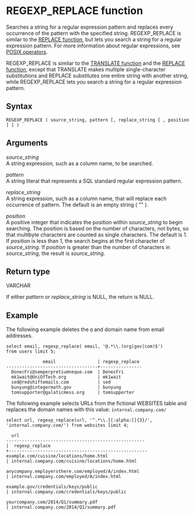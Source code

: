 # REGEXP\_REPLACE function<a name="REGEXP_REPLACE"></a>

Searches a string for a regular expression pattern and replaces every occurrence of the pattern with the specified string\. REGEXP\_REPLACE is similar to the [REPLACE function](r_REPLACE.md), but lets you search a string for a regular expression pattern\. For more information about regular expressions, see [POSIX operators](pattern-matching-conditions-posix.md)\.

REGEXP\_REPLACE is similar to the [TRANSLATE function](r_TRANSLATE.md) and the [REPLACE function](r_REPLACE.md), except that TRANSLATE makes multiple single\-character substitutions and REPLACE substitutes one entire string with another string, while REGEXP\_REPLACE lets you search a string for a regular expression pattern\.

## Syntax<a name="REGEXP_REPLACE-synopsis"></a>

```
REGEXP_REPLACE ( source_string, pattern [, replace_string [ , position ] ] )
```

## Arguments<a name="REGEXP_REPLACE-arguments"></a>

 *source\_string*   
A string expression, such as a column name, to be searched\. 

 *pattern*   
A string literal that represents a SQL standard regular expression pattern\. 

*replace\_string*  
A string expression, such as a column name, that will replace each occurrence of pattern\. The default is an empty string \( "" \)\. 

 *position*   
A positive integer that indicates the position within *source\_string* to begin searching\. The position is based on the number of characters, not bytes, so that multibyte characters are counted as single characters\. The default is 1\. If *position* is less than 1, the search begins at the first character of *source\_string*\. If *position* is greater than the number of characters in *source\_string*, the result is *source\_string*\.

## Return type<a name="REGEXP_REPLACE-return-type"></a>

VARCHAR

If either *pattern* or *replace\_string* is NULL, the return is NULL\.

## Example<a name="REGEXP_REPLACE-examples"></a>

The following example deletes the `@` and domain name from email addresses\.

```
select email, regexp_replace( email, '@.*\\.(org|gov|com)$') 
from users limit 5; 

              email                | regexp_replace 
-----------------------------------+----------------  
  DonecFri@semperpretiumneque.com  | DonecFri
  mk1wait@UniOfTech.org            | mk1wait
  sed@redshiftemails.com           | sed
  bunyung@integermath.gov          | bunyung
  tomsupporter@galaticmess.org     | tomsupporter
```

The following example selects URLs from the fictional WEBSITES table and replaces the domain names with this value: `internal.company.com/`

```
select url, regexp_replace(url, '^.*\\.[[:alpha:]]{3}/', 
'internal.company.com/') from websites limit 4;

  url                                                                                          
-----------------------------------------------------
|  regexp_replace                       
+-----------------------------------------------------
example.com/cuisine/locations/home.html    
| internal.company.com/cuisine/locations/home.html  

anycompany.employersthere.com/employed/A/index.html   
| internal.company.com/employed/A/index.html  

example.gov/credentials/keys/public      
| internal.company.com/credentials/keys/public  

yourcompany.com/2014/Q1/summary.pdf          
| internal.company.com/2014/Q1/summary.pdf
```